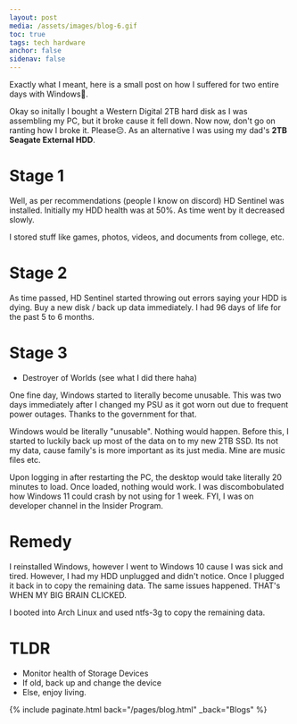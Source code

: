 ```yaml
---
layout: post
media: /assets/images/blog-6.gif
toc: true
tags: tech hardware
anchor: false
sidenav: false
---
```


Exactly what I meant, here is a small post on how I suffered for two entire days with Windows🤡.

Okay so initally I bought a Western Digital 2TB hard disk as I was assembling my PC, but it broke cause it fell down. Now now, don't go on ranting how I broke it. Please😔.
As an alternative I was using my dad's **2TB Seagate External HDD**.

# Stage 1
Well, as per recommendations (people I know on discord) HD Sentinel was installed. Initially my HDD health was at 50%. As time went by it decreased slowly.

I stored stuff like games, photos, videos, and documents from college, etc. 

# Stage 2
As time passed, HD Sentinel started throwing out errors saying your HDD is dying. Buy a new disk / back up data immediately. I had 96 days of life for the past 5 to 6 months.

# Stage 3
- Destroyer of Worlds (see what I did there haha)

One fine day, Windows started to literally become unusable. This was two days immediately after I changed my PSU as it got worn out due to frequent power outages. Thanks to
the government for that.

Windows would be literally "unusable". Nothing would happen. Before this, I started to luckily back up most of the data on to my new 2TB SSD. Its not my data, cause family's
is more important as its just media. Mine are music files etc.

Upon logging in after restarting the PC, the desktop would take literally 20 minutes to load. Once loaded, nothing would work. I was discombobulated how Windows 11 could crash
by not using for 1 week. FYI, I was on developer channel in the Insider Program.

# Remedy
I reinstalled Windows, however I went to Windows 10 cause I was sick and tired. However, I had my HDD unplugged and didn't notice. Once I plugged it back in to copy the remaining
data. The same issues happened. THAT's WHEN MY BIG BRAIN CLICKED.

I booted into Arch Linux and used <span class="cb">ntfs-3g</span> to copy the remaining data.

# TLDR
- Monitor health of Storage Devices
- If old, back up and change the device
- Else, enjoy living.

{%
    include paginate.html
    back="/pages/blog.html"
    _back="Blogs"
%}